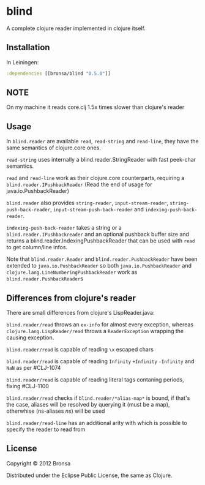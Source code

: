 # blind

A complete clojure reader implemented in clojure itself.

## Installation

In Leiningen:

```clojure
:dependencies [[bronsa/blind "0.5.0"]]
```

## NOTE

On my machine it reads core.clj 1.5x times slower than clojure's reader

## Usage

In `blind.reader` are available `read`, `read-string` and `read-line`, they have the same semantics of clojure.core ones.

`read-string` uses internally a blind.reader.StringReader with fast peek-char semantics.

`read` and `read-line` work as their clojure.core counterparts, requiring a `blind.reader.IPushbackReader` (Read the end of usage for java.io.PushbackReader)

`blind.reader` also provides `string-reader`, `input-stream-reader`, `string-push-back-reader`, `input-stream-push-back-reader` and `indexing-push-back-reader`.

`indexing-push-back-reader` takes a string or a `blind.reader.IPushbackreader` and an optional pushback buffer size and returns a blind.reader.IndexingPushbackReader that can be used with `read` to get column/line infos.

Note that `blind.reader.Reader` and `blind.reader.PushbackReader` have been extended to `java.io.PushbackReader` so both `java.io.PushbackReader` and `clojure.lang.LineNumberingPushbackReader` work as `blind.reader.PushbackReader`s

## Differences from clojure's reader

There are small differences from clojure's LispReader.java:

`blind.reader/read` throws an `ex-info` for almost every exception, whereas `clojure.lang.LispReader/read` throws a `ReaderException` wrapping the causing exception.

`blind.reader/read` is capable of reading `\x` escaped chars

`blind.reader/read` is capable of reading `Infinity` `+Infinity` `-Infinity` and `NaN` as per #CLJ-1074

`blind.reader/read` is capable of reading literal tags contaning periods, fixing #CLJ-1100

`blind.reader/read` checks if `blind.reader/*alias-map*` is bound, if that's the case, aliases will be resolved by querying it (must be a map), otherwhise (ns-aliases *ns*) will be used

`blind.reader/read-line` has an additional arity with which is possible to specify the reader to read from

## License

Copyright © 2012 Bronsa

Distributed under the Eclipse Public License, the same as Clojure.
